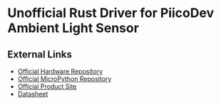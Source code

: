 # Unofficial Rust Driver for PiicoDev Ambient Light Sensor

## External Links

- [Official Hardware Repository]
- [Official MicroPython Repository]
- [Official Product Site]
- [Datasheet]

[Official Hardware Repository]: https://github.com/CoreElectronics/CE-PiicoDev-Ambient-Light-Sensor-VEML6030/tree/2c46d51e90e8e83d5c3dfa3b6a614adb75469b6c
[Official MicroPython Repository]: https://github.com/CoreElectronics/CE-PiicoDev-VEML6030-MicroPython-Module/tree/14b19d9dffe959efd90a55e7a37e663788ab53ff
[Official Product Site]: https://piico.dev/p3
[Datasheet]: https://www.vishay.com/en/product/84366/
